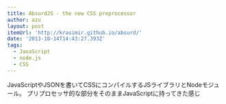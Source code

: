 ```yaml
---
title: AbsurdJS - the new CSS preprocessor
author: azu
layout: post
itemUrl: 'http://krasimir.github.io/absurd/'
date: '2013-10-14T14:43:27.393Z'
tags:
  - JavaScript
  - node.js
  - CSS
---
```

JavaScriptやJSONを書いてCSSにコンパイルするJSライブラリとNodeモジュール。
プリプロセッサ的な部分をそのままJavaScriptに持ってきた感じ

